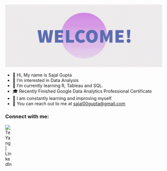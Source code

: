 <img src = 'https://raw.githubusercontent.com/Sajal00gupta/Sajal00gupta/main/welcome-welcoming.gif' width="980">

- 👋 Hi, My name is Sajal Gupta
- 👀 I’m interested in Data Analysis
- 🌱 I’m currently learning R, Tableau and SQL.
- 🎓 Recently Finished Google Data Analytics Professional Certificate
- 🎯 I am constantly learning and improving myself.
- 📧 You can reach out to me at sajal00gupta@gmail.com

### Connect with me:

[<img align="left" alt="TeYang | LinkedIn" width="22px" src="https://cdn.jsdelivr.net/npm/simple-icons@v3/icons/linkedin.svg" />][linkedin]
<!---[<img align="left" alt="TeYang" width="22px" src="https://cdn.jsdelivr.net/npm/simple-icons@v3/icons/kaggle.svg" />][kaggle] --->

<br />

<!---
Sajal00gupta/Sajal00gupta is a ✨ special ✨ repository because its `README.md` (this file) appears on your GitHub profile.
You can click the Preview link to take a look at your changes.
--->

<!--- [website]: https://  --->
[linkedin]: https://www.linkedin.com/in/sajal00gupta/
<!---[kaggle]: https://www.kaggle.com  --->
